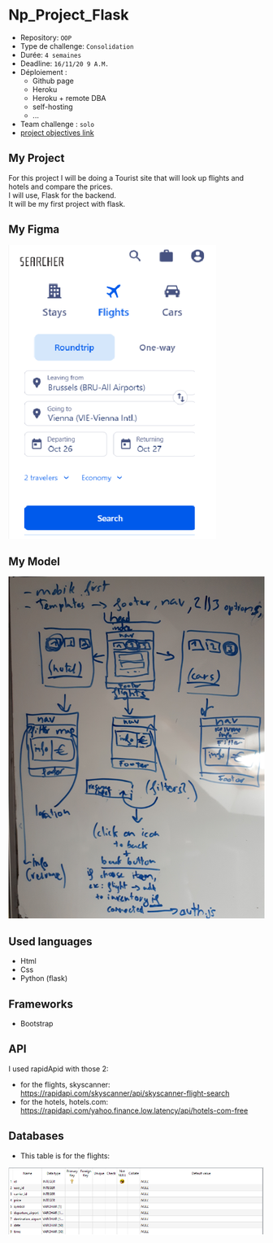 # Np_Project_Flask

- Repository: `OOP`
- Type de challenge:  `Consolidation`
- Durée: `4 semaines`
- Deadline: `16/11/20 9 A.M.`
- Déploiement :
	- Github page
	- Heroku
	- Heroku + remote DBA
	- self-hosting
	- ...
- Team challenge :  `solo`
- [project objectives link](https://github.com/becodeorg/BXL-Swartz-3-21/tree/master/09-OOP-npProject)

## My Project
For this project I will be doing a Tourist site that will look up flights and hotels and compare the prices.   
I will use, Flask for the backend.  
It will be my first project with flask.

## My Figma  

![project Figma](static/images/Figma.png)

## My Model

![Project Model](static/images/white_board_project.jpg)

## Used languages

- Html
- Css
- Python (flask)

## Frameworks

- Bootstrap

## API

I used rapidApid with those 2:

- for the flights, skyscanner: https://rapidapi.com/skyscanner/api/skyscanner-flight-search
- for the hotels, hotels.com: https://rapidapi.com/yahoo.finance.low.latency/api/hotels-com-free

## Databases

- This table is for the flights:  

![flights table](static/images/flight_table.png)



